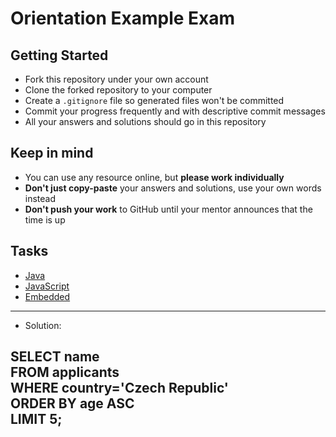 # Orientation Example Exam

## Getting Started
- Fork this repository under your own account
- Clone the forked repository to your computer
- Create a `.gitignore` file so generated files won't be committed
- Commit your progress frequently and with descriptive commit messages
- All your answers and solutions should go in this repository

## Keep in mind
- You can use any resource online, but **please work individually**
- **Don't just copy-paste** your answers and solutions, use your own words
  instead
- **Don't push your work** to GitHub until your mentor announces that the time
  is up

## Tasks

- [Java](java.md)
- [JavaScript](javascript.md)
- [Embedded](embedded.md)

---
- Solution:

SELECT name <br />
FROM applicants <br />
WHERE country='Czech Republic' <br />
ORDER BY age ASC <br />
LIMIT 5;
---
